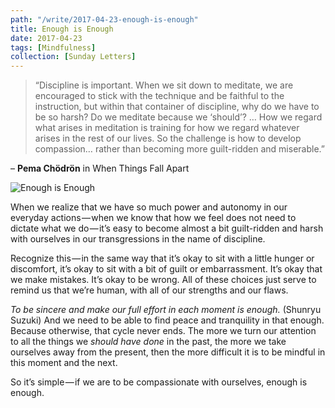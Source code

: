 ```yaml
---
path: "/write/2017-04-23-enough-is-enough"
title: Enough is Enough
date: 2017-04-23
tags: [Mindfulness]
collection: [Sunday Letters]
---
```


> “Discipline is important. When we sit down to meditate, we are encouraged to stick with the technique and be faithful to the instruction, but within that container of discipline, why do we have to be so harsh? Do we meditate because we ‘should’? … How we regard what arises in meditation is training for how we regard whatever arises in the rest of our lives. So the challenge is how to develop compassion… rather than becoming more guilt-ridden and miserable.”

– **Pema Chödrön** in When Things Fall Apart

![Enough is Enough](./img/april-23-fb.webp)

When we realize that we have so much power and autonomy in our everyday actions — when we know that how we feel does not need to dictate what we do — it’s easy to become almost a bit guilt-ridden and harsh with ourselves in our transgressions in the name of discipline.

Recognize this — in the same way that it’s okay to sit with a little hunger or discomfort, it’s okay to sit with a bit of guilt or embarrassment. It’s okay that we make mistakes. It’s okay to be wrong. All of these choices just serve to remind us that we’re human, with all of our strengths and our flaws.

_To be sincere and make our full effort in each moment is enough._ (Shunryu Suzuki) And we need to be able to find peace and tranquility in that enough. Because otherwise, that cycle never ends. The more we turn our attention to all the things we _should have done_ in the past, the more we take ourselves away from the present, then the more difficult it is to be mindful in this moment and the next.

So it’s simple — if we are to be compassionate with ourselves, enough is enough.
